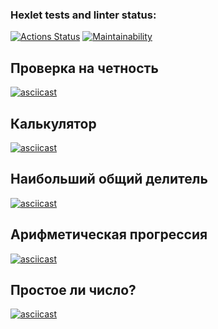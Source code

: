 ### Hexlet tests and linter status:
[![Actions Status](https://github.com/AnastasiaVAV/frontend-project-44/actions/workflows/hexlet-check.yml/badge.svg)](https://github.com/AnastasiaVAV/frontend-project-44/actions)
[![Maintainability](https://api.codeclimate.com/v1/badges/3b862699ea324215f784/maintainability)](https://codeclimate.com/github/AnastasiaVAV/frontend-project-44/maintainability)

## Проверка на четность
[![asciicast](https://asciinema.org/a/jyrUk0Y9g1kmqwo11oRogKlD1.svg)](https://asciinema.org/a/jyrUk0Y9g1kmqwo11oRogKlD1)

## Калькулятор
[![asciicast](https://asciinema.org/a/FlvrdNujpS3NOUdr6wXvDT3Xh.svg)](https://asciinema.org/a/FlvrdNujpS3NOUdr6wXvDT3Xh)

## Наибольший общий делитель
[![asciicast](https://asciinema.org/a/GmtsoytMQLKft8GObBo1lobjw.svg)](https://asciinema.org/a/GmtsoytMQLKft8GObBo1lobjw)

## Арифметическая прогрессия
[![asciicast](https://asciinema.org/a/hNySjLfVqO3J8dJXwhv4CskTu.svg)](https://asciinema.org/a/hNySjLfVqO3J8dJXwhv4CskTu)

## Простое ли число?
[![asciicast](https://asciinema.org/a/gdX2VxyoOciTpVKt3UKiBRqm4.svg)](https://asciinema.org/a/gdX2VxyoOciTpVKt3UKiBRqm4)